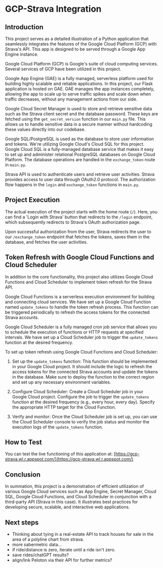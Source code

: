 # GCP-Strava Integration

## Introduction

This project serves as a detailed illustration of a Python application that seamlessly integrates the features of the Google Cloud Platform (GCP) with Strava's API. This app is designed to be served through a Google App Engine instance.

Google Cloud Platform (GCP) is Google's suite of cloud computing services. Several services of GCP have been utilized in this project.

Google App Engine (GAE) is a fully managed, serverless platform used for building highly scalable and reliable applications. In this project, our Flask application is hosted on GAE. GAE manages the app instances completely, allowing the app to scale up to serve traffic spikes and scale down when traffic decreases, without any management actions from our side.

Google Cloud Secret Manager is used to store and retrieve sensitive data such as the Strava client secret and the database password. These keys are fetched using the `get_secret_version` function in our `main.py` file. This allows us to handle sensitive data in a secure manner without hardcoding these values directly into our codebase.

Google SQL/PostgreSQL is used as the database to store user information and tokens. We're utilizing Google Cloud's Cloud SQL for this project. Google Cloud SQL is a fully-managed database service that makes it easy to set up and administer relational PostgreSQL databases on Google Cloud Platform. The database operations are handled in the `exchange_token` route in `main.py`.

Strava API is used to authenticate users and retrieve user activities. Strava provides access to user data through OAuth2.0 protocol. The authorization flow happens in the `login` and `exchange_token` functions in `main.py`.

## Project Execution

The actual execution of the project starts with the home route (`/`). Here, you can find a 'Login with Strava' button that redirects to the `/login` endpoint, which subsequently redirects to Strava's OAuth authorization page.

Upon successful authorization from the user, Strava redirects the user to our `/exchange_token` endpoint that fetches the tokens, saves them in the database, and fetches the user activities.

## Token Refresh with Google Cloud Functions and Cloud Scheduler

In addition to the core functionality, this project also utilizes Google Cloud Functions and Cloud Scheduler to implement token refresh for the Strava API.

Google Cloud Functions is a serverless execution environment for building and connecting cloud services. We have set up a Google Cloud Function named `update_tokens` to handle the token refresh process. This function can be triggered periodically to refresh the access tokens for the connected Strava accounts.

Google Cloud Scheduler is a fully managed cron job service that allows you to schedule the execution of functions or HTTP requests at specified intervals. We have set up a Cloud Scheduler job to trigger the `update_tokens` function at the desired frequency.

To set up token refresh using Google Cloud Functions and Cloud Scheduler:

1. Set up the `update_tokens` function: This function should be implemented in your Google Cloud project. It should include the logic to refresh the access tokens for the connected Strava accounts and update the tokens in the database. Make sure to deploy the function to the correct region and set up any necessary environment variables.

2. Configure Cloud Scheduler: Create a Cloud Scheduler job in your Google Cloud project. Configure the job to trigger the `update_tokens` function at the desired frequency (e.g., every hour, every day). Specify the appropriate HTTP target for the Cloud Function.

3. Verify and monitor: Once the Cloud Scheduler job is set up, you can use the Cloud Scheduler console to verify the job status and monitor the execution logs of the `update_tokens` function.

## How to Test

You can test the live functioning of this application at: [https://gcp-strava.wl.r.appspot.com/](https://gcp-strava.wl.r.appspot.com/)

## Conclusion

In summation, this project is a demonstration of efficient utilization of various Google Cloud services such as App Engine, Secret Manager, Cloud SQL, Google Cloud Functions, and Cloud Scheduler in conjunction with a third-party API (Strava in this case). It illustrates best practices for developing secure, scalable, and interactive web applications.

## Next steps
- Thinking about tying in a real-estate API to track houses for sale in the area of a polyline chart from strava.
- more sabermetric data...
- if ride/distance is zero, iterate until a ride isn't zero.
- save rides/chatGPT results?
- align/link Peloton via their API for further metrics?
